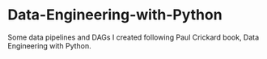 # Data-Engineering-with-Python
Some data pipelines and DAGs I created following Paul Crickard book, Data Engineering with Python.
